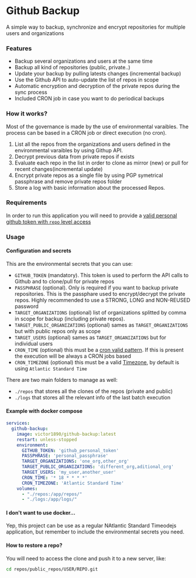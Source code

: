 # Github Backup

A simple way to backup, synchronize and encrypt repositories for multiple users and organizations

### Features

- Backup several organizations and users at the same time
- Backup all kind of repositories (public, private..)
- Update your backup by pulling latests changes (incremental backup)
- Use the Github API to auto-update the list of repos in scope
- Automatic encryption and decryption of the private repos during the sync process
- Included CRON job in case you want to do periodical backups

### How it works?

Most of the governance is made by the use of environmental varaibles. The process can be based in a CRON job or direct execution (no cron).

1. List all the repos from the organizations and users defined in the environmental varaibles by using Githup API.
2. Decrypt previous data from private repos if exists
3. Evaluate each repo in the list in order to clone as mirror (new) or pull for recent changes(incremental update)
4. Encrypt private repos as a single file by using PGP symetrical passphrase and remove private repos folder
5. Store a log with basic information about the processed Repos.

### Requirements

In order to run this application you will need to provide a [valid personal github token with `repo` level access](https://docs.github.com/es/authentication/keeping-your-account-and-data-secure/creating-a-personal-access-token)

### Usage

#### Configuration and secrets

This are the environmental secrets that you can use:

- `GITHUB_TOKEN` (mandatory). This token is used to perform the API calls to Github and to clone/pull for private repos
- `PASSPHRASE` (optional). Only is required if you want to backup private repositories. This is the passphare used to encrypt/decrypt the private repos. Highly recommended to use a STRONG, LONG and NON-REUSED password
- `TARGET_ORGANIZATIONS` (optional) list of organizations splitted by comma in scope for backup (including private repos).
- `TARGET_PUBLIC_ORGANIZATIONS` (optional) sames as `TARGET_ORGANIZATIONS` but with public repos only as scope
- `TARGET_USERS` (optional) sames as `TARGET_ORGANIZATIONS` but for individual users
- `CRON_TIME` (optional) this must be a [cron valid pattern](https://www.freeformatter.com/cron-expression-generator-quartz.html). If this is present the execution will be always a CRON jobs based
- `CRON_TIMEZONE` (optional) this must be a valid [Timezone](https://en.wikipedia.org/wiki/List_of_tz_database_time_zones), by default is using `Atlantic Standard Time`

There are two main folders to manage as well:
- `./repos` that stores all the clones of the repos (private and public)
- `./logs` that stores all the relevant info of the last batch execution


#### Example with docker compose

```yml
services:
  github-backup:
    image: victor1890/github-backup:latest
    restart: unless-stopped
    environment:
      GITHUB_TOKEN: 'github_personal_token'
      PASSPHRASE: 'personal_passphrase'
      TARGET_ORGANIZATIONS: 'one_org,other_org'
      TARGET_PUBLIC_ORGANIZATIONS: 'different_org,aditional_org'
      TARGET_USERS: 'my_user,another_user'
      CRON_TIME: '* 18 * * * *'
      CRON_TIMEZONE: 'Atlantic Standard Time'
    volumes:
      - "./repos:/app/repos/"
      - "./logs:/app/logs/"
```

#### I don't want to use docker...

Yep, this project can be use as a regular NAtlantic Standard Timeodejs application, but remember to include the environmental secrets you need.
#### How to restore a repo?

You will need to access the clone and push it to a new server, like:

```bash
cd repos/public_repos/USER/REPO.git
```
